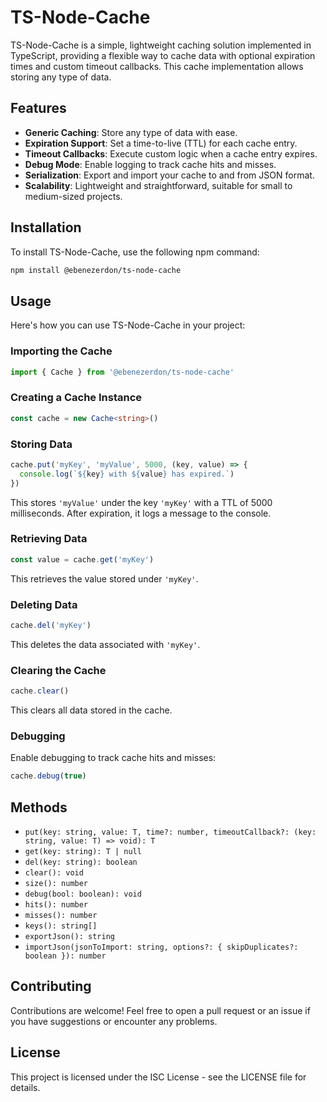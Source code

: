 # TS-Node-Cache

TS-Node-Cache is a simple, lightweight caching solution implemented in TypeScript, providing a flexible way to cache data with optional expiration times and custom timeout callbacks. This cache implementation allows storing any type of data.

## Features

- **Generic Caching**: Store any type of data with ease.
- **Expiration Support**: Set a time-to-live (TTL) for each cache entry.
- **Timeout Callbacks**: Execute custom logic when a cache entry expires.
- **Debug Mode**: Enable logging to track cache hits and misses.
- **Serialization**: Export and import your cache to and from JSON format.
- **Scalability**: Lightweight and straightforward, suitable for small to medium-sized projects.

## Installation

To install TS-Node-Cache, use the following npm command:

```bash
npm install @ebenezerdon/ts-node-cache
```

## Usage

Here's how you can use TS-Node-Cache in your project:

### Importing the Cache

```typescript
import { Cache } from '@ebenezerdon/ts-node-cache'
```

### Creating a Cache Instance

```typescript
const cache = new Cache<string>()
```

### Storing Data

```typescript
cache.put('myKey', 'myValue', 5000, (key, value) => {
  console.log(`${key} with ${value} has expired.`)
})
```

This stores `'myValue'` under the key `'myKey'` with a TTL of 5000 milliseconds. After expiration, it logs a message to the console.

### Retrieving Data

```typescript
const value = cache.get('myKey')
```

This retrieves the value stored under `'myKey'`.

### Deleting Data

```typescript
cache.del('myKey')
```

This deletes the data associated with `'myKey'`.

### Clearing the Cache

```typescript
cache.clear()
```

This clears all data stored in the cache.

### Debugging

Enable debugging to track cache hits and misses:

```typescript
cache.debug(true)
```

## Methods

- `put(key: string, value: T, time?: number, timeoutCallback?: (key: string, value: T) => void): T`
- `get(key: string): T | null`
- `del(key: string): boolean`
- `clear(): void`
- `size(): number`
- `debug(bool: boolean): void`
- `hits(): number`
- `misses(): number`
- `keys(): string[]`
- `exportJson(): string`
- `importJson(jsonToImport: string, options?: { skipDuplicates?: boolean }): number`

## Contributing

Contributions are welcome! Feel free to open a pull request or an issue if you have suggestions or encounter any problems.

## License

This project is licensed under the ISC License - see the LICENSE file for details.

